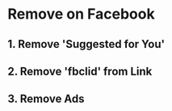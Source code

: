 # Remove on Facebook

## 1. Remove 'Suggested for You'
## 2. Remove 'fbclid' from Link
## 3. Remove Ads